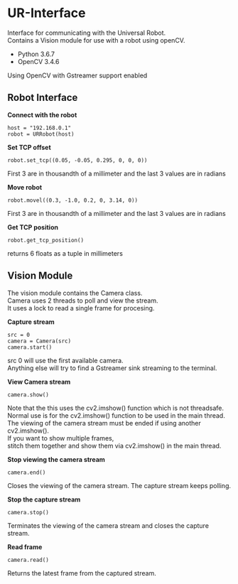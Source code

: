 # UR-Interface
Interface for communicating with the Universal Robot.\
Contains a Vision module for use with a robot using openCV.

- Python 3.6.7
- OpenCV 3.4.6

Using OpenCV with Gstreamer support enabled

## Robot Interface
**Connect with the robot**

```
host = "192.168.0.1"
robot = URRobot(host)
```


**Set TCP offset**

```
robot.set_tcp((0.05, -0.05, 0.295, 0, 0, 0))
```
First 3 are in thousandth of a millimeter and the last 3 values are in radians

**Move robot**

```
robot.movel((0.3, -1.0, 0.2, 0, 3.14, 0))
```
First 3 are in thousandth of a millimeter and the last 3 values are in radians
 
**Get TCP position**

```
robot.get_tcp_position()
```

returns 6 floats as a tuple in millimeters

## Vision Module
The vision module contains the Camera class.\
Camera uses 2 threads to poll and view the stream.\
It uses a lock to read a single frame for procesing.

**Capture stream**

```
src = 0
camera = Camera(src)
camera.start()
```

src 0 will use the first available camera.\
Anything else will try to find a Gstreamer sink streaming to the terminal.

**View Camera stream**

```
camera.show()
```

Note that the this uses the cv2.imshow() function which is not threadsafe.\
Normal use is for the cv2.imshow() function to be used in the main thread.\
The viewing of the camera stream must be ended if using another cv2.imshow().\
If you want to show multiple frames,\
stitch them together and show them via cv2.imshow() in the main thread.

**Stop viewing the camera stream**

```
camera.end()
```

Closes the viewing of the camera stream. The capture stream keeps polling.

**Stop the capture stream**

```
camera.stop()
```

Terminates the viewing of the camera stream and closes the capture stream.

**Read frame**

```
camera.read()
```

Returns the latest frame from the captured stream.

